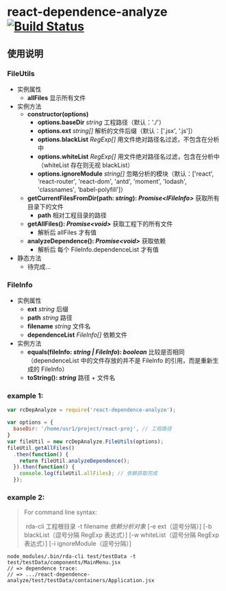 # react-dependence-analyze [![Build Status](https://travis-ci.org/LPegasus/react-dependence-analyze.svg?branch=master)](https://travis-ci.org/LPegasus/react-dependence-analyze)

## 使用说明

### FileUtils

* 实例属性
  * **allFiles** 显示所有文件
* 实例方法
  * **constructor(options)**
    * **options.baseDir** _string_ 工程路径（默认：'./'）
    * **options.ext** _string[]_ 解析的文件后缀（默认：['.jsx', '.js']）
    * **options.blackList** _RegExp[]_ 用文件绝对路径名过滤，不包含在分析中
    * **options.whiteList** _RegExp[]_ 用文件绝对路径名过滤，包含在分析中（whiteList 存在则无视 blackList）
    * **options.ignoreModule** _string[]_ 忽略分析的模块（默认：['react', 'react-router', 'react-dom', 'antd', 'moment', 'lodash', 'classnames', 'babel-polyfill']）
  * **getCurrentFilesFromDir(path: _string_): _Promise\<IFileInfo>_**  获取所有目录下的文件
    * **path** 相对工程目录的路径
  * **getAllFiles(): _Promise\<void>_** 获取工程下的所有文件
    * 解析后 allFiles 才有值
  * **analyzeDependence(): _Promise\<void>_** 获取依赖
    * 解析后 每个 FileInfo.dependenceList 才有值
* 静态方法
  * 待完成...

### FileInfo

* 实例属性
  * **ext** _string_    后缀
  * **path** _string_   路径
  * **filename** _string_    文件名
  * **dependenceList** _FileInfo[]_    依赖文件
* 实例方法
  * **equals(fileInfo: _string | FileInfo_): _boolean_** 比较是否相同（dependenceList 中的文件存放的并不是 FileInfo 的引用，而是重新生成的 FileInfo）
  * **toString(): _string_** 路径 + 文件名

### example 1:

``` js
var rcDepAnalyze = require('react-dependence-analyze');

var options = {
  baseDir: '/home/usr1/project/react-proj', // 工程路径
}
var fileUtil = new rcDepAnalyze.FileUtils(options);
fileUtil.getAllFiles()
  .then(function() {
    return fileUtil.analyzeDependence();
  }).then(function() {
    console.log(fileUtil.allFiles); // 依赖获取完成
  });
```

### example 2:

> For command line syntax:
>
> ​	rda-cli 工程根目录 -t filename _依赖分析对象_  \[-e ext（逗号分隔）]  \[-b blackList（逗号分隔 RegExp 表达式）]  \[-w whiteList（逗号分隔 RegExp 表达式）]  \[-i ignoreModule（逗号分隔）]

``` shell
node_modules/.bin/rda-cli test/testData -t test/testData/components/MainMenu.jsx
// => dependence trace:
// => .../react-dependence-analyze/test/testData/containers/Application.jsx
```

